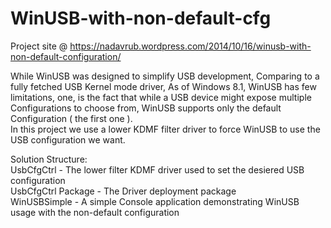 WinUSB-with-non-default-cfg
===========================

Project site @ https://nadavrub.wordpress.com/2014/10/16/winusb-with-non-default-configuration/

While WinUSB was designed to simplify USB development, Comparing to a fully fetched USB Kernel mode driver, As of 
Windows 8.1, WinUSB has few limitations, one, is the fact that while a USB device might expose multiple Configurations 
to choose from, WinUSB supports only the default Configuration ( the first one ).<br />
In this project we use a lower KDMF filter driver to force WinUSB to use the USB configuration we want.

Solution Structure:<br />
UsbCfgCtrl -          The lower filter KDMF driver used to set the desiered USB configuration<br />
UsbCfgCtrl Package -  The Driver deployment package<br />
WinUSBSimple -        A simple Console application demonstrating WinUSB usage with the non-default configuration<br />
